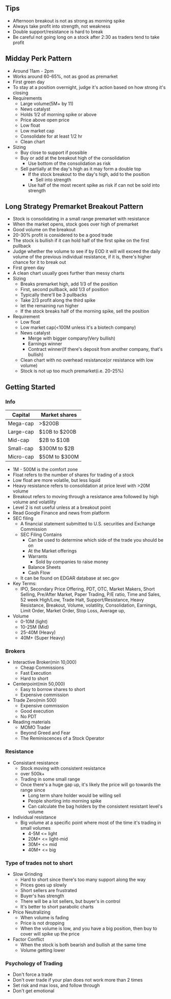 ## Tips
* Afternoon breakout is not as strong as morning spike
* Always take profit into strength, not weakness
* Double support/resistance is hard to break
* Be careful not going long on a stock after 2:30 as traders tend to take profit

## Midday Perk Pattern
* Around 11am - 2pm
* Works around 60-65%, not as good as premarket
* First green day
* To stay at a position overnight, judge it's action based on how strong it's closing
* Requirements
	* Large volume(5M+ by 11)
	* News catalyst
	* Holds 1/2 of morning spike or above
	* Price above open price
	* Low float
	* Low market cap
	* Consolidate for at least 1/2 hr
	* Clean chart
* Sizing
	* Buy close to support if possible
	* Buy or add at the breakout high of the consolidation
		* Use bottom of the consolidation as risk
	* Sell partially at the day's high as it may form a double top
		* If the stock breakout to the day's high, add to the position
			* Sell into strength
		* Use half of the most recent spike as risk if can not be sold into strength

## Long Strategy Premarket Breakout Pattern
* Stock is consolidating in a small range premarket with resistance
* When the market opens, stock goes over high of premarket
* Good volume on the breakout
* 20-30% profit is considered to be a good trade
* The stock is bullish if it can hold half of the first spike on the first pullback
* Judge whether the volume to see if by EOD it will will exceed the daily volume of the previous individual resistance, if it is, there's higher chance for it to break out
* First green day
* A clean chart usually goes further than messy charts
* Sizing
	* Breaks premarket high, add 1/3 of the position
	* First, second pullback, add 1/3 of position
	* Typically there'll be 3 pullbacks
	* Take 2/3 profit along the third spike
	* let the remaining run higher
	* If the stock breaks half of the morning spike, sell the position
* Requirement
	* Low float
	* Low market cap(<100M unless it's a biotech company)
	* News catalyst
		* Merge with bigger company(Very bullish)
		* Earnings winner
		* Contract winner(If there's deposit from another company, that's bullish)
	* Clean chart with no overhead resistance(or resistance with low volume)
	* Stock is not up too much premarket(i.e. 20-25%)


## Getting Started
### Info
|Capital|Market shares|
|--|--|
| Mega-cap | >$200B|
| Large-cap | $10B to $200B|
| Mid-cap | $2B to $10B|
| Small-cap | $300M to $2B|
| Micro-cap | $50M to $300M|
* 1M - 500M is the comfort zone
* Float refers to the number of shares for trading of a stock
* Low float are more volatile, but less liquid
* Heavy resistance refers to consolidation at price level with >20M volume
* Breakout refers to moving through a resistance area followed by high volume and volatility
* Level 2 is not useful unless at a breakout point
* Read Google Finance and news from platform
* SEC filing
	* A financial statement submitted to U.S. securities and Exchange Commission
	* SEC Filing Contains
		* Can be used to determine which side of the trade you should be on
		* At the Market offerings
		* Warrants
			* Sold by companies to raise money
		* Balance Sheets
		* Cash Flow
	* It can be found on EDGAR database at sec.gov
* Key Terms:
	* IPO, Secondary Price Offering, PDT, OTC, Market Makers, Short Selling, Pre/After Market, Paper Trading, P/E ratio, Time and Sales, 52 week High/Low, Trade Halt, Support/Resistance, Heavy Resistance, Breakout, Volume, volatility, Consolidation, Earnings, Limit Order, Market Order, Stop Loss, Average up, 
* Volume
	* 0-10M (light)
	* 10-25M (Mid)
	* 25-40M (Heavy)
	* 40M+ (Super Heavy)

### Brokers
* Interactive Broker(min 10,000)
	* Cheap Commissions
	* Fast Execution
	* Hard to short
* Centerpoint(min 50,000)
	* Easy to borrow shares to short
	* Expensive commission
* Trade Zero(min 500)
	* Expensive commission
	* Good execution
	* No PDT
* Reading materials
	* MOMO Trader
	* Beyond Greed and Fear
	* The Reminiscences of a Stock Operator

### Resistance
* Consistant resistance
	* Stock moving with consistent resistance
	* over 500k+
	* Trading in some small range
	* Once there's a huge gap up, it's likely the price will go towards the range since
		* Long term share holder would be willing sell
		* People shorting into morning spike
		* Can calculate the bag holders by the consistent resistant level's volume
* Individual resistance
	* Big volume at a specific point where most of the time it's trading in small volumes
		* 4-5M  <= light
		* 20M+  <= light-mid
		* 30M+  <= mid
		* 40M+  <= big

### Type of trades not to short
* Slow Grinding
	* Hard to short since there's too many support along the way
	* Prices goes up slowly
	* Short sellers are frustrated
	* Buyer's has strength
	* There will be a lot sellers, but buyer's in control
	* It's better to short parabolic charts
* Price Neutralizing
	* When volume is fading
	* Price is not dropping
	* When the volume is low, and you have a big position, then buy to cover will spike up the price
* Factor Conflict
	* When the stock is both bearish and bullish at the same time
	* Volume getting lower

### Psychology of Trading
* Don't force a trade
* Don't over trade if your plan does not work more than 2 times
* Set risk and max loss, and follow through
* Don't get emotional


<!--stackedit_data:
eyJoaXN0b3J5IjpbLTEyMzM5NjE5NjYsMzIxMTYxMjAxLC04ND
EwNzc4MCw5NzA4NDMxODksMjA0MjI5NTM4LDczNjE4Mjk5NSwx
OTI0NTU5ODksNjI0MjAwNDg1LC04OTE4MjQzMjEsNTc1ODg2OT
YyLDU4Nzg3NTg5NSw4NTI4NzMzOTEsLTEwOTc3MTE0NTgsLTIw
MDU5ODAwMDIsMTk2ODM2MzkyNCwtNjUwMTE3MzA1LC0xMzE5MD
E4ODIxLDE4NzM4OTMxNzIsMjQxODMxNjM3LDQ3NDIxNjUzOV19

-->